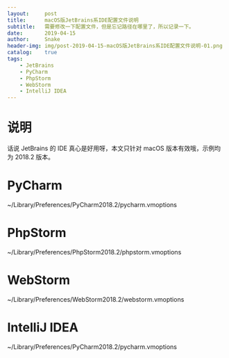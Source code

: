 ```yaml
---
layout:     post
title:      macOS版JetBrains系IDE配置文件说明
subtitle:   需要修改一下配置文件，但是忘记路径在哪里了，所以记录一下。
date:       2019-04-15
author:     Snake
header-img: img/post-2019-04-15-macOS版JetBrains系IDE配置文件说明-01.png
catalog:    true
tags:
    - JetBrains
    - PyCharm
    - PhpStorm
    - WebStorm
    - IntelliJ IDEA
---
```




# 说明

话说 JetBrains 的 IDE 真心是好用呀，本文只针对 macOS 版本有效哦，示例均为 2018.2 版本。

# PyCharm

~/Library/Preferences/PyCharm2018.2/pycharm.vmoptions

# PhpStorm

~/Library/Preferences/PhpStorm2018.2/phpstorm.vmoptions

# WebStorm

~/Library/Preferences/WebStorm2018.2/webstorm.vmoptions

# IntelliJ IDEA

~/Library/Preferences/PyCharm2018.2/pycharm.vmoptions
